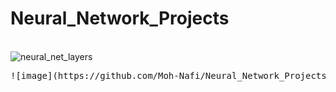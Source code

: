 # Neural_Network_Projects 
 <br/> ![neural_net_layers](https://github.com/Moh-Nafi/Neural_Network_Projects/assets/133475571/dc617c75-c08a-4c99-85be-40ccb680b422)

<pre>
![image](https://github.com/Moh-Nafi/Neural_Network_Projects/assets/133475571/65963975-d467-4424-b98f-aec70b1cf450)   ![image](https://github.com/Moh-Nafi/Neural_Network_Projects/assets/133475571/f59493f4-cdb8-4c37-8e49-5e1ba651721d)   ![image](https://github.com/Moh Nafi/Neural_Network_Projects/assets/133475571/3f16ac14-51e2-4eb5-a025-8f297c5991b0)
 
<pre>
